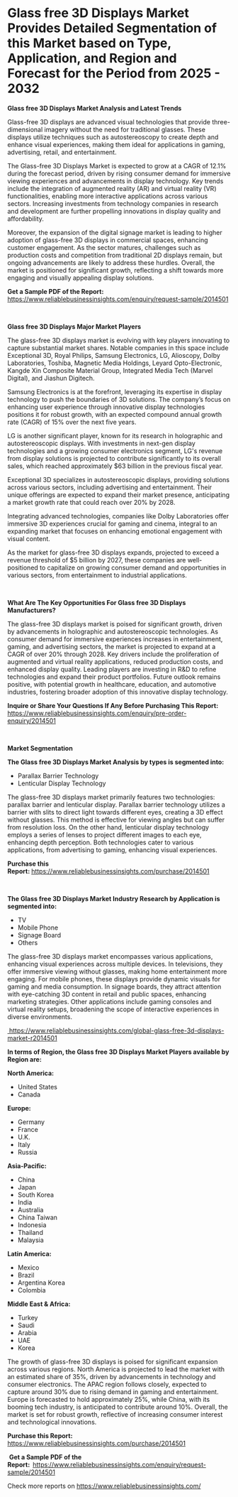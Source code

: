 <p><h1>Glass free 3D Displays Market Provides Detailed Segmentation of this Market based on Type, Application, and Region and Forecast for the Period from 2025 - 2032</h1></p><p><strong>Glass free 3D Displays Market Analysis and Latest Trends</strong></p>
<p><p>Glass-free 3D displays are advanced visual technologies that provide three-dimensional imagery without the need for traditional glasses. These displays utilize techniques such as autostereoscopy to create depth and enhance visual experiences, making them ideal for applications in gaming, advertising, retail, and entertainment. </p><p>The Glass-free 3D Displays Market is expected to grow at a CAGR of 12.1% during the forecast period, driven by rising consumer demand for immersive viewing experiences and advancements in display technology. Key trends include the integration of augmented reality (AR) and virtual reality (VR) functionalities, enabling more interactive applications across various sectors. Increasing investments from technology companies in research and development are further propelling innovations in display quality and affordability.</p><p>Moreover, the expansion of the digital signage market is leading to higher adoption of glass-free 3D displays in commercial spaces, enhancing customer engagement. As the sector matures, challenges such as production costs and competition from traditional 2D displays remain, but ongoing advancements are likely to address these hurdles. Overall, the market is positioned for significant growth, reflecting a shift towards more engaging and visually appealing display solutions.</p></p>
<p><strong>Get a Sample PDF of the Report:&nbsp;</strong> <a href="https://www.reliablebusinessinsights.com/enquiry/request-sample/2014501?utm_campaign=3000&utm_medium=2&utm_source=Github&utm_content=ia&utm_term=29032025&utm_id=glass-free-3d-displays">https://www.reliablebusinessinsights.com/enquiry/request-sample/2014501</a></p>
<p>&nbsp;</p>
<p><strong>Glass free 3D Displays Major Market Players</strong></p>
<p><p>The glass-free 3D displays market is evolving with key players innovating to capture substantial market shares. Notable companies in this space include Exceptional 3D, Royal Philips, Samsung Electronics, LG, Alioscopy, Dolby Laboratories, Toshiba, Magnetic Media Holdings, Leyard Opto-Electronic, Kangde Xin Composite Material Group, Integrated Media Tech (Marvel Digital), and Jiashun Digitech.</p><p>Samsung Electronics is at the forefront, leveraging its expertise in display technology to push the boundaries of 3D solutions. The company’s focus on enhancing user experience through innovative display technologies positions it for robust growth, with an expected compound annual growth rate (CAGR) of 15% over the next five years.</p><p>LG is another significant player, known for its research in holographic and autostereoscopic displays. With investments in next-gen display technologies and a growing consumer electronics segment, LG's revenue from display solutions is projected to contribute significantly to its overall sales, which reached approximately $63 billion in the previous fiscal year.</p><p>Exceptional 3D specializes in autostereoscopic displays, providing solutions across various sectors, including advertising and entertainment. Their unique offerings are expected to expand their market presence, anticipating a market growth rate that could reach over 20% by 2028.</p><p>Integrating advanced technologies, companies like Dolby Laboratories offer immersive 3D experiences crucial for gaming and cinema, integral to an expanding market that focuses on enhancing emotional engagement with visual content.</p><p>As the market for glass-free 3D displays expands, projected to exceed a revenue threshold of $5 billion by 2027, these companies are well-positioned to capitalize on growing consumer demand and opportunities in various sectors, from entertainment to industrial applications.</p></p>
<p>&nbsp;</p>
<p><strong>What Are The Key Opportunities For Glass free 3D Displays Manufacturers?</strong></p>
<p><p>The glass-free 3D displays market is poised for significant growth, driven by advancements in holographic and autostereoscopic technologies. As consumer demand for immersive experiences increases in entertainment, gaming, and advertising sectors, the market is projected to expand at a CAGR of over 20% through 2028. Key drivers include the proliferation of augmented and virtual reality applications, reduced production costs, and enhanced display quality. Leading players are investing in R&D to refine technologies and expand their product portfolios. Future outlook remains positive, with potential growth in healthcare, education, and automotive industries, fostering broader adoption of this innovative display technology.</p></p>
<p><strong>Inquire or Share Your Questions If Any Before Purchasing This Report:</strong> <a href="https://www.reliablebusinessinsights.com/enquiry/pre-order-enquiry/2014501?utm_campaign=3000&utm_medium=2&utm_source=Github&utm_content=ia&utm_term=29032025&utm_id=glass-free-3d-displays">https://www.reliablebusinessinsights.com/enquiry/pre-order-enquiry/2014501</a></p>
<p>&nbsp;</p>
<p><strong>Market Segmentation</strong></p>
<p><strong>The Glass free 3D Displays Market Analysis by types is segmented into:</strong></p>
<p><ul><li>Parallax Barrier Technology</li><li>Lenticular Display Technology</li></ul></p>
<p><p>The glass-free 3D displays market primarily features two technologies: parallax barrier and lenticular display. Parallax barrier technology utilizes a barrier with slits to direct light towards different eyes, creating a 3D effect without glasses. This method is effective for viewing angles but can suffer from resolution loss. On the other hand, lenticular display technology employs a series of lenses to project different images to each eye, enhancing depth perception. Both technologies cater to various applications, from advertising to gaming, enhancing visual experiences.</p></p>
<p><strong>Purchase this Report:&nbsp;</strong><a href="https://www.reliablebusinessinsights.com/purchase/2014501?utm_campaign=3000&utm_medium=2&utm_source=Github&utm_content=ia&utm_term=29032025&utm_id=glass-free-3d-displays">https://www.reliablebusinessinsights.com/purchase/2014501</a></p>
<p>&nbsp;</p>
<p><strong>The Glass free 3D Displays Market Industry Research by Application is segmented into:</strong></p>
<p><ul><li>TV</li><li>Mobile Phone</li><li>Signage Board</li><li>Others</li></ul></p>
<p><p>The glass-free 3D displays market encompasses various applications, enhancing visual experiences across multiple devices. In televisions, they offer immersive viewing without glasses, making home entertainment more engaging. For mobile phones, these displays provide dynamic visuals for gaming and media consumption. In signage boards, they attract attention with eye-catching 3D content in retail and public spaces, enhancing marketing strategies. Other applications include gaming consoles and virtual reality setups, broadening the scope of interactive experiences in diverse environments.</p></p>
<p><a href="https://www.reliablebusinessinsights.com/global-glass-free-3d-displays-market-r2014501?utm_campaign=3000&utm_medium=2&utm_source=Github&utm_content=ia&utm_term=29032025&utm_id=glass-free-3d-displays">&nbsp;https://www.reliablebusinessinsights.com/global-glass-free-3d-displays-market-r2014501</a></p>
<p><strong>In terms of Region, the Glass free 3D Displays Market Players available by Region are:</strong></p>
<p>
    <p> <strong> North America: </strong>
        <ul>
            <li>United States</li>
            <li>Canada</li>
        </ul>
        </p> 
    <p> <strong> Europe: </strong>
        <ul>
            <li>Germany</li>
            <li>France</li>
            <li>U.K.</li>
            <li>Italy</li>
            <li>Russia</li>
        </ul>
        </p> 
    <p> <strong> Asia-Pacific: </strong>
        <ul>
            <li>China</li>
            <li>Japan</li>
            <li>South Korea</li>
            <li>India</li>
            <li>Australia</li>
            <li>China Taiwan</li>
            <li>Indonesia</li>
            <li>Thailand</li>
            <li>Malaysia</li>
        </ul>
        </p> 
    <p> <strong> Latin America: </strong>
        <ul>
            <li>Mexico</li>
            <li>Brazil</li>
            <li>Argentina Korea</li>
            <li>Colombia</li>
        </ul>
        </p> 
    <p> <strong> Middle East & Africa: </strong>
        <ul>
            <li>Turkey</li>
            <li>Saudi</li>
            <li>Arabia</li>
            <li>UAE</li>
            <li>Korea</li>
        </ul>
    </p>
    </p>
<p><p>The growth of glass-free 3D displays is poised for significant expansion across various regions. North America is projected to lead the market with an estimated share of 35%, driven by advancements in technology and consumer electronics. The APAC region follows closely, expected to capture around 30% due to rising demand in gaming and entertainment. Europe is forecasted to hold approximately 25%, while China, with its booming tech industry, is anticipated to contribute around 10%. Overall, the market is set for robust growth, reflective of increasing consumer interest and technological innovations.</p></p>
<p><strong>Purchase this Report: </strong><a href="https://www.reliablebusinessinsights.com/purchase/2014501?utm_campaign=3000&utm_medium=2&utm_source=Github&utm_content=ia&utm_term=29032025&utm_id=glass-free-3d-displays">https://www.reliablebusinessinsights.com/purchase/2014501</a></p>
<p>&nbsp;<strong>Get a Sample PDF of the Report:&nbsp;&nbsp;</strong><a href="https://www.reliablebusinessinsights.com/enquiry/request-sample/2014501?utm_campaign=3000&utm_medium=2&utm_source=Github&utm_content=ia&utm_term=29032025&utm_id=glass-free-3d-displays">https://www.reliablebusinessinsights.com/enquiry/request-sample/2014501</a></p>
<p><strong></strong></p>
<p>Check more reports on <a href="https://www.reliablebusinessinsights.com/?utm_campaign=3000&utm_medium=2&utm_source=Github&utm_content=ia&utm_term=29032025&utm_id=glass-free-3d-displays">https://www.reliablebusinessinsights.com/</a></p>